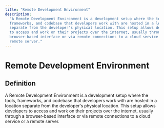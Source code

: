 ```yaml
---
title: "Remote Development Environment"
description:
  "A Remote Development Environment is a development setup where the tools,
  frameworks, and codebase that developers work with are hosted in a location
  separate from the developer's physical location. This setup allows developers
  to access and work on their projects over the internet, usually through a
  browser-based interface or via remote connections to a cloud service or a
  remote server."
---
```


# Remote Development Environment

## Definition

A Remote Development Environment is a development setup where the tools,
frameworks, and codebase that developers work with are hosted in a location
separate from the developer's physical location. This setup allows developers to
access and work on their projects over the internet, usually through a
browser-based interface or via remote connections to a cloud service or a remote
server.
